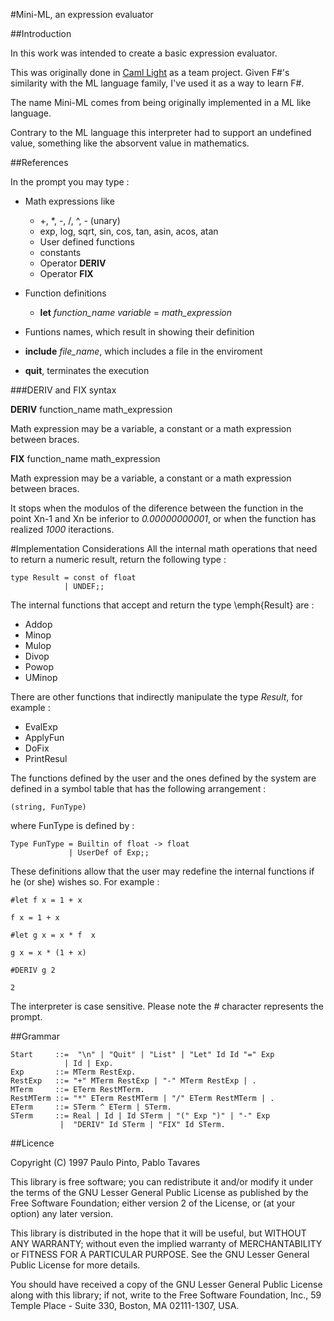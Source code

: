 #Mini-ML, an expression evaluator

##Introduction

In this work was intended to create a basic expression evaluator.

This was originally done in [Caml Light](http://caml.inria.fr/caml-light/index.en.html) as a team project. Given F#'s similarity
with the ML language family, I've used it as a way to learn F#.

The name Mini-ML comes from being originally implemented in a ML like language.

Contrary to the ML language this interpreter had to support an
undefined value, something like the absorvent value in mathematics.

##References

In the prompt you may type :

* Math expressions like
    * +, *, -, /, ^, - (unary)
    * exp, log, sqrt, sin, cos, tan, asin, acos, atan
    * User defined functions
    * constants
    * Operator **DERIV**
    * Operator **FIX**

* Function definitions
    * **let** _function\_name_ _variable_ = _math\_expression_

* Funtions names, which result in showing their definition

* **include** _file\_name_, which includes a file in the enviroment

* **quit**, terminates the execution

###DERIV and FIX syntax

**DERIV** function\_name math\_expression

Math expression may be a variable, a constant or a math expression
between braces.

**FIX** function\_name math\_expression

Math expression may be a variable, a constant or a math expression
between braces.

It stops when the modulos of the diference between the function in the
point Xn-1 and Xn be inferior to _0.00000000001_, or when the function has
realized _1000_ iteractions.

#Implementation Considerations
All the internal math operations that need to return a numeric result,
return the following type :

    type Result = const of float
                | UNDEF;;

The internal functions that accept and return the type \emph{Result}
are :

* Addop
* Minop
* Mulop
* Divop
* Powop
* UMinop


There are other functions that indirectly manipulate the type
_Result_, for example : 

* EvalExp
* ApplyFun
* DoFix
* PrintResul

The functions defined by the user and the ones defined by the system
are defined in a symbol table that has the following arrangement :

    (string, FunType)

where FunType is defined by :

    Type FunType = Builtin of float -> float
                 | UserDef of Exp;; 

These definitions allow that the user may redefine the internal
functions if he (or she) wishes so. For example :

    #let f x = 1 + x

    f x = 1 + x

    #let g x = x * f  x

    g x = x * (1 + x)

    #DERIV g 2

    2


The interpreter is case sensitive. Please note the *#* character represents the prompt.

##Grammar


    Start     ::=  "\n" | "Quit" | "List" | "Let" Id Id "=" Exp 
                | Id | Exp.
    Exp       ::= MTerm RestExp.
    RestExp   ::= "+" MTerm RestExp | "-" MTerm RestExp | .
    MTerm     ::= ETerm RestMTerm.
    RestMTerm ::= "*" ETerm RestMTerm | "/" ETerm RestMTerm | .
    ETerm     ::= STerm ^ ETerm | STerm. 
    STerm     ::= Real | Id | Id STerm | "(" Exp ")" | "-" Exp
               |  "DERIV" Id STerm | "FIX" Id STerm.


##Licence

Copyright (C) 1997 Paulo Pinto, Pablo Tavares

This library is free software; you can redistribute it and/or
modify it under the terms of the GNU Lesser General Public
License as published by the Free Software Foundation; either
version 2 of the License, or (at your option) any later version.

This library is distributed in the hope that it will be useful,
but WITHOUT ANY WARRANTY; without even the implied warranty of
MERCHANTABILITY or FITNESS FOR A PARTICULAR PURPOSE.  See the GNU
Lesser General Public License for more details.

You should have received a copy of the GNU Lesser General Public
License along with this library; if not, write to the
Free Software Foundation, Inc., 59 Temple Place - Suite 330,
Boston, MA 02111-1307, USA.
